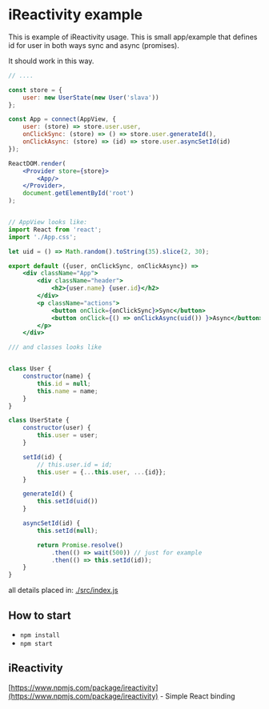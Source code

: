 # iReactivity example
This is example of iReactivity usage. 
This is small app/example that defines id for user in both ways sync and async (promises).

It should work in this way.
```jsx harmony
// ....

const store = {
    user: new UserState(new User('slava'))
};

const App = connect(AppView, {
    user: (store) => store.user.user,
    onClickSync: (store) => () => store.user.generateId(),
    onClickAsync: (store) => (id) => store.user.asyncSetId(id)
});

ReactDOM.render(
    <Provider store={store}>
        <App/>
    </Provider>,
    document.getElementById('root')
);
```

```jsx harmony

// AppView looks like:
import React from 'react';
import './App.css';

let uid = () => Math.random().toString(35).slice(2, 30);

export default ({user, onClickSync, onClickAsync}) =>
    <div className="App">
        <div className="header">
            <h2>{user.name} {user.id}</h2>
        </div>
        <p className="actions">
            <button onClick={onClickSync}>Sync</button>
            <button onClick={() => onClickAsync(uid()) }>Async</button>
        </p>
    </div>
```

```jsx harmony
/// and classes looks like


class User {
    constructor(name) {
        this.id = null;
        this.name = name;
    }
}

class UserState {
    constructor(user) {
        this.user = user;
    }

    setId(id) {
        // this.user.id = id;
        this.user = {...this.user, ...{id}};
    }

    generateId() {
        this.setId(uid())
    }

    asyncSetId(id) {
        this.setId(null);

        return Promise.resolve()
            .then(() => wait(500)) // just for example
            .then(() => this.setId(id));
    }
}
```

all details placed in: [./src/index.js](./src/index.js)

## How to start
- `npm install`
- `npm start`

## iReactivity
[https://www.npmjs.com/package/ireactivity](https://www.npmjs.com/package/ireactivity) - Simple React binding 